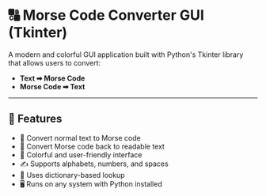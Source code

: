 # 🔠 Morse Code Converter GUI (Tkinter)

A modern and colorful GUI application built with Python's Tkinter library that allows users to convert:

- **Text ➡ Morse Code**
- **Morse Code ➡ Text**

---

## 🚀 Features

- 💬 Convert normal text to Morse code
- 🔁 Convert Morse code back to readable text
- 🎨 Colorful and user-friendly interface
- ✍️ Supports alphabets, numbers, and spaces
- 🧠 Uses dictionary-based lookup
- 🖥️ Runs on any system with Python installed
